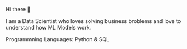  Hi there 👋

I am a Data Scientist who loves solving business broblems and love to understand how ML Models work.

Programmning Languages: Python & SQL  
